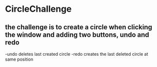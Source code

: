#  CircleChallenge

## the challenge is to create a circle when clicking the window and adding two buttons, undo and redo

-undo deletes last created circle
-redo creates the last deleted circle at same position
